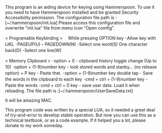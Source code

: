 This program is an aiding device for keying using Hammerspoon.
To use it you need to have Hammerspoon installed and be granted Security Accessibility permission.
The configuration file path is :[~/.hammerspoon/init.lua]
Please access this configuration file and overwrite "init.lua" file from menu icon "Open comfig".

< Programable Keybinding >
　While pressing OPTION key
   ･Allow key with IJKL
   ･PAGEUP(U)・PAGEDOWN(N)
   ･Select one word(S)  One character back(D)
   ･Select one line(W)

< Memory Clipboard >
 ･option + 0                         	- clipboard history toggle change (Up to 10)
 ･option + (1-9)number key           	- look stored words and stanby...
 (no release option) + P key         	- Paste that.
 ･option + (1-9)number key double tap	- Save the words in the clipboard to each key
 ･cmd + ctrl + (1-9)number key       	- Paste the words
 ･cmd + ctrl + 0 key                 	- save user data. Load it when reloading.
                                       	The file path is :[~/.hammerspoon/UserSaveData.txt]

It will be amazing MAC.

This program code was written by a special LUA, so it needed a great deal of try-and-error to develop stable operation.
But now you can use this as a technical textbook, or as a code example.
If it helped you a lot, please donate to my work someday.
